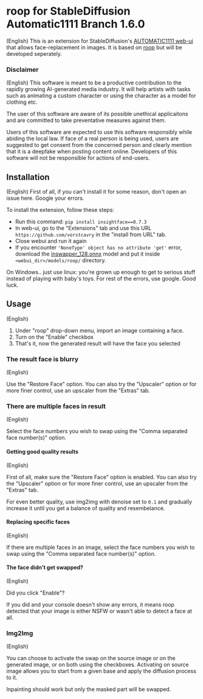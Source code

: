 # roop for StableDiffusion Automatic1111 Branch 1.6.0

(English)
This is an extension for StableDiffusion's [AUTOMATIC1111 web-ui](https://github.com/P2Enjoy/stable-diffusion-webui/) that allows face-replacement in images. It is based on [roop](https://github.com/s0md3v/roop) but will be developed seperately.

### Disclaimer

(English)
This software is meant to be a productive contribution to the rapidly growing AI-generated media industry. It will help artists with tasks such as animating a custom character or using the character as a model for clothing etc.

The user of this software are aware of its possible unethical applicaitons and are committed to take preventative measures against them.

Users of this software are expected to use this software responsibly while abiding the local law. If face of a real person is being used, users are suggested to get consent from the concerned person and clearly mention that it is a deepfake when posting content online. Developers of this software will not be responsible for actions of end-users.

## Installation
(English)
First of all, if you can't install it for some reason, don't open an issue here. Google your errors.

To install the extension, follow these steps:

+ Run this command: `pip install insightface==0.7.3`
+ In web-ui, go to the "Extensions" tab and use this URL `https://github.com/vorstcavry` in the "install from URL" tab.
+ Close webui and run it again
+ If you encounter `'NoneType' object has no attribute 'get'` error, download the [inswapper_128.onnx](https://huggingface.co/henryruhs/roop/resolve/main/inswapper_128.onnx) model and put it inside `<webui_dir>/models/roop/` directory.

On Windows.. just use linux: you're grown up enough to get to serious stuff instead of playing with baby's toys.
For rest of the errors, use google. Good luck.

## Usage

(English)

1. Under "roop" drop-down menu, import an image containing a face.
2. Turn on the "Enable" checkbox
3. That's it, now the generated result will have the face you selected

### The result face is blurry

(English)

Use the "Restore Face" option. You can also try the "Upscaler" option or for more finer control, use an upscaler from the "Extras" tab.

### There are multiple faces in result

(English)

Select the face numbers you wish to swap using the "Comma separated face number(s)" option.

#### Getting good quality results

(English)

First of all, make sure the "Restore Face" option is enabled. You can also try the "Upscaler" option or for more finer control, use an upscaler from the "Extras" tab.

For even better quality, use img2img with denoise set to `0.1` and gradually increase it until you get a balance of quality and resembelance.

#### Replacing specific faces

(English)

If there are multiple faces in an image, select the face numbers you wish to swap using the "Comma separated face number(s)" option.

#### The face didn't get swapped?

(English)

Did you click "Enable"?

If you did and your console doesn't show any errors, it means roop detected that your image is either NSFW or wasn't able to detect a face at all.

### Img2Img

(English)

You can choose to activate the swap on the source image or on the generated image, or on both using the checkboxes. Activating on source image allows you to start from a given base and apply the diffusion process to it.

Inpainting should work but only the masked part will be swapped.
